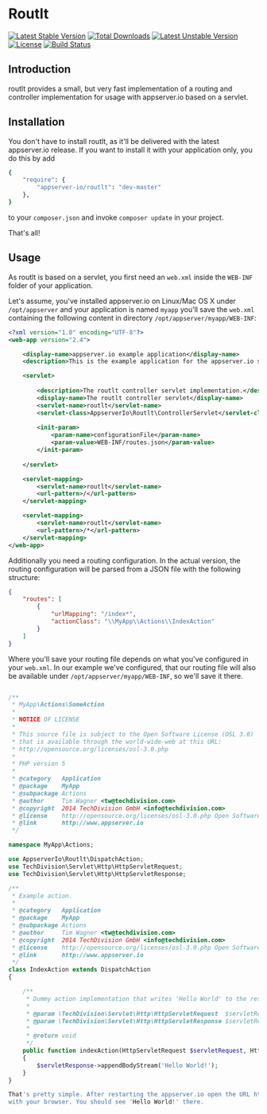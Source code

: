 # Routlt

[![Latest Stable Version](https://poser.pugx.org/appserver-io/routlt/v/stable.png)](https://packagist.org/packages/appserver-io/routlt) [![Total Downloads](https://poser.pugx.org/appserver-io/routlt/downloads.png)](https://packagist.org/packages/appserver-io/routlt) [![Latest Unstable Version](https://poser.pugx.org/appserver-io/routlt/v/unstable.png)](https://packagist.org/packages/appserver-io/routlt) [![License](https://poser.pugx.org/appserver-io/routlt/license.png)](https://packagist.org/packages/appserver-io/routlt) [![Build Status](https://travis-ci.org/appserver-io/routlt.png)](https://travis-ci.org/appserver-io/routlt)

## Introduction

routlt provides a small, but very fast implementation of a routing and controller implementation for usage with appserver.io
based on a servlet.

## Installation

You don't have to install routlt, as it'll be delivered with the latest appserver.io release. If you want to install it with
your application only, you do this by add

```sh
{
    "require": {
        "appserver-io/routlt": "dev-master"
    },
}
```

to your ```composer.json``` and invoke ```composer update``` in your project.

That's all!

## Usage

As routlt is based on a servlet, you first need an ```web.xml``` inside the ```WEB-INF``` folder of your application.

Let's assume, you've installed appserver.io on Linux/Mac OS X under ```/opt/appserver``` and your application is named
```myapp``` you'll save the ```web.xml``` containing the following content in directory ```/opt/appserver/myapp/WEB-INF```:

```xml
<?xml version="1.0" encoding="UTF-8"?>
<web-app version="2.4">

    <display-name>appserver.io example application</display-name>
    <description>This is the example application for the appserver.io servlet engine.</description>

    <servlet>
    
        <description>The routlt controller servlet implementation.</description>
        <display-name>The routlt controller servlet</display-name>
        <servlet-name>routlt</servlet-name>
        <servlet-class>AppserverIo\Routlt\ControllerServlet</servlet-class>
        
        <init-param>
            <param-name>configurationFile</param-name>
            <param-value>WEB-INF/routes.json</param-value>
        </init-param>
        
    </servlet>

    <servlet-mapping>
        <servlet-name>routlt</servlet-name>
        <url-pattern>/</url-pattern>
    </servlet-mapping>

    <servlet-mapping>
        <servlet-name>routlt</servlet-name>
        <url-pattern>/*</url-pattern>
    </servlet-mapping>
</web-app>    
```

Additionally you need a routing configuration. In the actual version, the routing configuration will be parsed from a
JSON file with the following structure:

```json
{
    "routes": [
        {
            "urlMapping": "/index*",
            "actionClass": "\\MyApp\\Actions\\IndexAction"
        }
    ]
}
```

Where you'll save your routing file depends on what you've configured in your ```web.xml```. In our example we've
configured, that our routing file will also be available under ```/opt/appserver/myapp/WEB-INF```, so we'll save
it there.

```php

/**
 * MyApp\Actions\SomeAction
 *
 * NOTICE OF LICENSE
 *
 * This source file is subject to the Open Software License (OSL 3.0)
 * that is available through the world-wide-web at this URL:
 * http://opensource.org/licenses/osl-3.0.php
 *
 * PHP version 5
 *
 * @category   Application
 * @package    MyApp
 * @subpackage Actions
 * @author     Tim Wagner <tw@techdivision.com>
 * @copyright  2014 TechDivision GmbH <info@techdivision.com>
 * @license    http://opensource.org/licenses/osl-3.0.php Open Software License (OSL 3.0)
 * @link       http://www.appserver.io
 */

namespace MyApp\Actions;

use AppserverIo\Routlt\DispatchAction;
use TechDivision\Servlet\Http\HttpServletRequest;
use TechDivision\Servlet\Http\HttpServletResponse;

/**
 * Example action.
 *
 * @category   Application
 * @package    MyApp
 * @subpackage Actions
 * @author     Tim Wagner <tw@techdivision.com>
 * @copyright  2014 TechDivision GmbH <info@techdivision.com>
 * @license    http://opensource.org/licenses/osl-3.0.php Open Software License (OSL 3.0)
 * @link       http://www.appserver.io
 */
class IndexAction extends DispatchAction
{

    /**
     * Dummy action implementation that writes 'Hello World' to the response.
     *
     * @param \TechDivision\Servlet\Http\HttpServletRequest  $servletRequest  The request instance
     * @param \TechDivision\Servlet\Http\HttpServletResponse $servletResponse The response instance
     *
     * @return void
     */
    public function indexAction(HttpServletRequest $servletRequest, HttpServletResponse $servletResponse)
    {
        $servletResponse->appendBodyStream('Hello World!');
    }
}

That's pretty simple. After restarting the appserver.io open the URL http://127.0.0.1:9080/myapp/index.do/index
with your browser. You should see 'Hello World!' there.